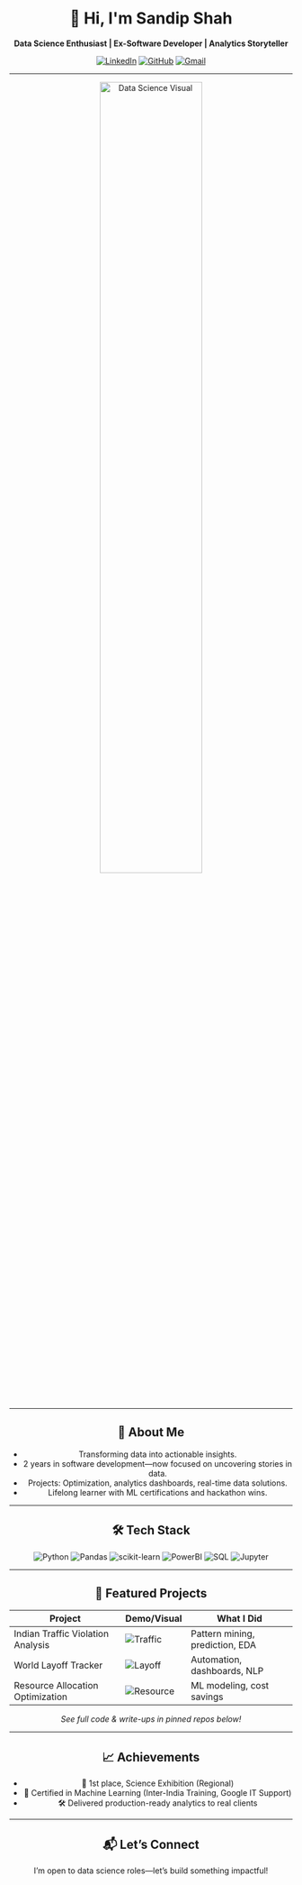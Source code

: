 <div align="center">

# 👋 Hi, I'm Sandip Shah

**Data Science Enthusiast | Ex-Software Developer | Analytics Storyteller**

[![LinkedIn](https://img.shields.io/badge/LinkedIn-blue?style=flat-square&logo=linkedin&link=https://linkedin.com/in/sandipkumarsah)](https://linkedin.com/in/sandipkumarsah)
[![GitHub](https://img.shields.io/badge/GitHub-Profile-black?style=flat-square&logo=github&link=https://github.com/Sand33pshah)](https://github.com/Sand33pshah)
[![Gmail](https://img.shields.io/badge/Email-sandeepshah980@gmail.com-red?style=flat-square&logo=gmail)](mailto:sandeepshah980@gmail.com)

---

<img src="profile-visual.png" alt="Data Science Visual" width="60%" />

---

## 🚀 About Me

- Transforming data into actionable insights.
- 2 years in software development—now focused on uncovering stories in data.
- Projects: Optimization, analytics dashboards, real-time data solutions.
- Lifelong learner with ML certifications and hackathon wins.

---

## 🛠️ Tech Stack

![Python](https://img.shields.io/badge/Python-3670A0?style=flat-square&logo=python&logoColor=ffdd54)
![Pandas](https://img.shields.io/badge/Pandas-150458?style=flat-square&logo=pandas)
![scikit-learn](https://img.shields.io/badge/Scikit--Learn-F7931E?style=flat-square&logo=scikit-learn&logoColor=white)
![PowerBI](https://img.shields.io/badge/PowerBI-F2C811?style=flat-square&logo=Power%20BI&logoColor=white)
![SQL](https://img.shields.io/badge/SQL-4479A1?style=flat-square&logo=postgresql&logoColor=white)
![Jupyter](https://img.shields.io/badge/Jupyter-F37626?style=flat-square&logo=Jupyter&logoColor=white)

---

## 🌟 Featured Projects

| Project                              | Demo/Visual                                      | What I Did                        |
|---------------------------------------|--------------------------------------------------|-----------------------------------|
| Indian Traffic Violation Analysis     | ![Traffic](traffic-demo.gif)                     | Pattern mining, prediction, EDA   |
| World Layoff Tracker                  | ![Layoff](layoff-dashboard.png)                  | Automation, dashboards, NLP       |
| Resource Allocation Optimization      | ![Resource](resource-visual.png)                 | ML modeling, cost savings         |

*See full code & write-ups in pinned repos below!*

---

## 📈 Achievements

- 🥇 1st place, Science Exhibition (Regional)
- 📜 Certified in Machine Learning (Inter-India Training, Google IT Support)
- 🛠️ Delivered production-ready analytics to real clients

---

## 📬 Let’s Connect

I’m open to data science roles—let’s build something impactful!

</div>

<!-- 
Tips:
- Replace image links (profile-visual.png, traffic-demo.gif, etc.) with your own visuals/screenshots uploaded to this repo.
- Use shields.io for custom badges.
- Keep your pinned repos project-specific and update visuals regularly.
-->
